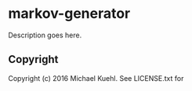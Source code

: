 # markov-generator

Description goes here.

## Copyright

Copyright (c) 2016 Michael Kuehl. See LICENSE.txt for
